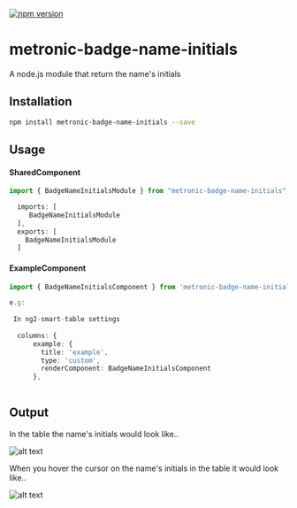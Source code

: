[![npm version](https://badge.fury.io/js/metronic-badge-name-initials.svg)](https://badge.fury.io/js/metronic-badge-name-initials)

# metronic-badge-name-initials

A node.js module that return the name's initials

## Installation 
```sh
npm install metronic-badge-name-initials --save
```
## Usage

#### SharedComponent

```typescript
import { BadgeNameInitialsModule } from "metronic-badge-name-initials";

  imports: [
     BadgeNameInitialsModule
  ],
  exports: [
    BadgeNameInitialsModule
  ]
 ```
 
#### ExampleComponent
```typescript
import { BadgeNameInitialsComponent } from 'metronic-badge-name-initials';

e.g:
 
 In ng2-smart-table settings
 
  columns: {
      example: {
        title: 'example',
        type: 'custom',
        renderComponent: BadgeNameInitialsComponent
      },
 

```

## Output 

In the table the name's initials would look like..

![alt text](https://user-images.githubusercontent.com/35075988/34606806-ebed0ad0-f1f7-11e7-8613-86220f1d6414.png)

When you hover the cursor on the name's initials in the table it would look like..

![alt text](https://user-images.githubusercontent.com/35075988/34606863-21e828e0-f1f8-11e7-8ddd-1abae0b19e38.png)
